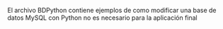 El archivo BDPython contiene ejemplos de como modificar una base de datos MySQL con Python no es necesario para la aplicación final

